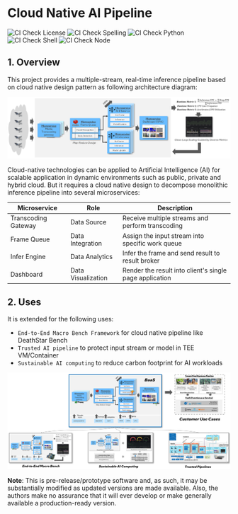 # Cloud Native AI Pipeline

![CI Check License](https://github.com/intel/cloud-native-ai-pipeline/actions/workflows/pr-license-check.yaml/badge.svg)
![CI Check Spelling](https://github.com/intel/cloud-native-ai-pipeline/actions/workflows/pr-doclint.yaml/badge.svg)
![CI Check Python](https://github.com/intel/cloud-native-ai-pipeline/actions/workflows/pr-pylint.yaml/badge.svg)
![CI Check Shell](https://github.com/intel/cloud-native-ai-pipeline/actions/workflows/pr-shell-check.yaml/badge.svg)
![CI Check Node](https://github.com/intel/cloud-native-ai-pipeline/actions/workflows/pr-node-check.yaml/badge.svg)


## 1. Overview

This project provides a multiple-stream, real-time inference pipeline based on cloud native design pattern as following architecture
diagram:

![](docs/cnap_arch.png)

Cloud-native technologies can be applied to Artificial Intelligence (AI) for scalable application in dynamic environments
such as public, private and hybrid cloud. But it requires a cloud native design to decompose monolithic inference pipeline
into several microservices:

| Microservice | Role | Description  |
| ------------ | ---- | ----------- |
| Transcoding Gateway | Data Source | Receive multiple streams and perform transcoding |
| Frame Queue | Data Integration | Assign the input stream into specific work queue |
| Infer Engine | Data Analytics | Infer the frame and send result to result broker |
| Dashboard | Data Visualization | Render the result into client's single page application |

## 2. Uses

It is extended for the following uses:

- `End-to-End Macro Bench Framework` for cloud native pipeline like DeathStar Bench
- `Trusted AI pipeline` to protect input stream or model in TEE VM/Container
- `Sustainable AI computing` to reduce carbon footprint for AI workloads

![](docs/cnap-uses.png)

**Note**: This is pre-release/prototype software and, as such, it may be substantially modified as updated versions are made available. Also, the authors make no assurance that it will ever develop or make generally available a production-ready version.
